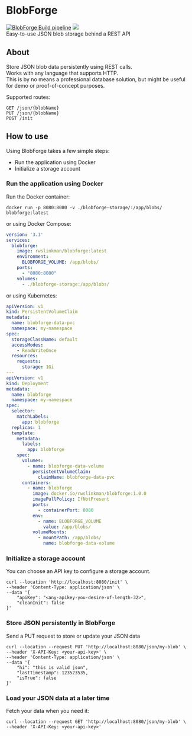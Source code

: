 # BlobForge 
[![BlobForge Build pipeline](https://github.com/rwslinkman/blobforge/actions/workflows/main-pipeline.yaml/badge.svg?branch=main)](https://github.com/rwslinkman/blobforge/actions/workflows/main-pipeline.yaml)
[<img src="https://img.shields.io/badge/dockerhub-released-brightgreen.svg?logo=docker">](https://hub.docker.com/r/rwslinkman/blobforge)   
Easy-to-use JSON blob storage behind a REST API

## About
Store JSON blob data persistently using REST calls.   
Works with any language that supports HTTP.   
This is by no means a professional database solution, but might be useful for demo or proof-of-concept purposes.   

Supported routes:
```
GET /json/{blobName}
PUT /json/{blobName}
POST /init
```

## How to use 
Using BlobForge takes a few simple steps:
- Run the application using Docker
- Initialize a storage account

### Run the application using Docker
Run the Docker container:
```shell
docker run -p 8080:8080 -v ./blobforge-storage/:/app/blobs/ blobforge:latest 
```

or using Docker Compose: 
```yaml
version: '3.1'
services:
  blobforge:
    image: rwslinkman/blobforge:latest
    environment:
      BLOBFORGE_VOLUME: /app/blobs/
    ports:
      - "8080:8080"
    volumes:
      - ./blobforge-storage:/app/blobs/
```

or using Kubernetes:
```yaml
apiVersion: v1
kind: PersistentVolumeClaim
metadata:
  name: blobforge-data-pvc
  namespace: my-namespace
spec:
  storageClassName: default
  accessModes:
    - ReadWriteOnce
  resources:
    requests:
      storage: 1Gi
---
apiVersion: v1
kind: Deployment
metadata:
  name: blobforge
  namespace: my-namespace
spec:
  selector:
    matchLabels:
      app: blobforge
  replicas: 1
  template:
    metadata:
      labels:
        app: blobforge
    spec:
      volumes:
        - name: blobforge-data-volume
          persistentVolumeClaim:
            claimName: blobforge-data-pvc
      containers:
        - name: blobforge
          image: docker.io/rwslinkman/blobforge:1.0.0
          imagePullPolicy: IfNotPresent
          ports:
            - containerPort: 8080
          env:
            - name: BLOBFORGE_VOLUME
              value: /app/blobs/
          volumeMounts:
            - mountPath: /app/blobs/
              name: blobforge-data-volume
```

### Initialize a storage account 
You can choose an API key to configure a storage account.   

```shell
curl --location 'http://localhost:8080/init' \
--header 'Content-Type: application/json' \
--data '{
    "apiKey": "<any-apikey-you-desire-of-length-32>",
    "cleanInit": false
}'
```

### Store JSON persistently in BlobForge
Send a PUT request to store or update your JSON data

```shell
curl --location --request PUT 'http://localhost:8080/json/my-blob' \
--header 'X-API-Key: <your-api-key>' \
--header 'Content-Type: application/json' \
--data '{
    "hi": "this is valid json",
    "lastTimestamp": 123523535,
    "isTrue": false
}'
```

### Load your JSON data at a later time
Fetch your data when you need it: 

```shell
curl --location --request GET 'http://localhost:8080/json/my-blob' \
--header 'X-API-Key: <your-api-key>'
```